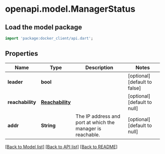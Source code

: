 # openapi.model.ManagerStatus

## Load the model package
```dart
import 'package:docker_client/api.dart';
```

## Properties
Name | Type | Description | Notes
------------ | ------------- | ------------- | -------------
**leader** | **bool** |  | [optional] [default to false]
**reachability** | [**Reachability**](Reachability.md) |  | [optional] [default to null]
**addr** | **String** | The IP address and port at which the manager is reachable.  | [optional] [default to null]

[[Back to Model list]](../README.md#documentation-for-models) [[Back to API list]](../README.md#documentation-for-api-endpoints) [[Back to README]](../README.md)


